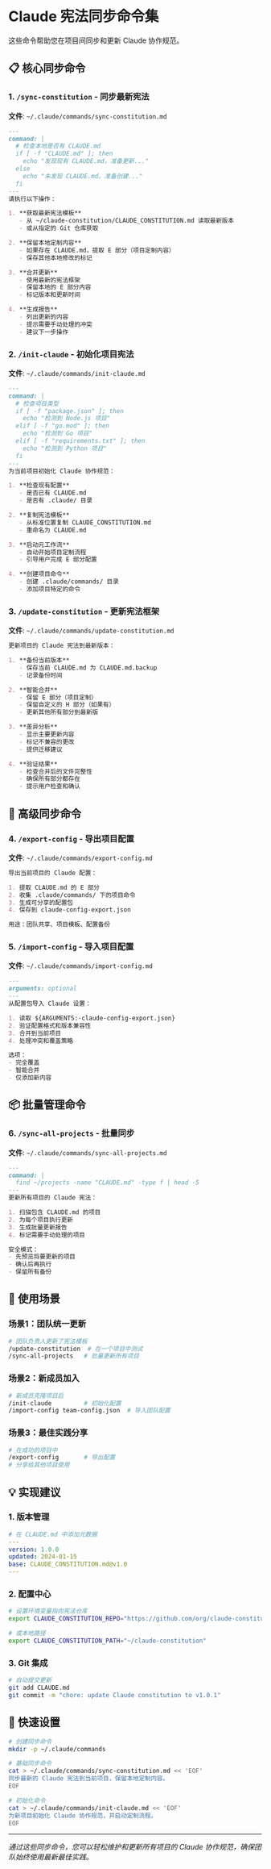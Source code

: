 # Claude 宪法同步命令集

这些命令帮助您在项目间同步和更新 Claude 协作规范。

## 📋 核心同步命令

### 1. `/sync-constitution` - 同步最新宪法
**文件**: `~/.claude/commands/sync-constitution.md`
```markdown
---
command: |
  # 检查本地是否有 CLAUDE.md
  if [ -f "CLAUDE.md" ]; then
    echo "发现现有 CLAUDE.md，准备更新..."
  else
    echo "未发现 CLAUDE.md，准备创建..."
  fi
---
请执行以下操作：

1. **获取最新宪法模板**
   - 从 ~/claude-constitution/CLAUDE_CONSTITUTION.md 读取最新版本
   - 或从指定的 Git 仓库获取

2. **保留本地定制内容**
   - 如果存在 CLAUDE.md，提取 E 部分（项目定制内容）
   - 保存其他本地修改的标记

3. **合并更新**
   - 使用最新的宪法框架
   - 保留本地的 E 部分内容
   - 标记版本和更新时间

4. **生成报告**
   - 列出更新的内容
   - 提示需要手动处理的冲突
   - 建议下一步操作
```

### 2. `/init-claude` - 初始化项目宪法
**文件**: `~/.claude/commands/init-claude.md`
```markdown
---
command: |
  # 检查项目类型
  if [ -f "package.json" ]; then
    echo "检测到 Node.js 项目"
  elif [ -f "go.mod" ]; then
    echo "检测到 Go 项目"
  elif [ -f "requirements.txt" ]; then
    echo "检测到 Python 项目"
  fi
---
为当前项目初始化 Claude 协作规范：

1. **检查现有配置**
   - 是否已有 CLAUDE.md
   - 是否有 .claude/ 目录

2. **复制宪法模板**
   - 从标准位置复制 CLAUDE_CONSTITUTION.md
   - 重命名为 CLAUDE.md

3. **启动元工作流**
   - 自动开始项目定制流程
   - 引导用户完成 E 部分配置

4. **创建项目命令**
   - 创建 .claude/commands/ 目录
   - 添加项目特定的命令
```

### 3. `/update-constitution` - 更新宪法框架
**文件**: `~/.claude/commands/update-constitution.md`
```markdown
更新项目的 Claude 宪法到最新版本：

1. **备份当前版本**
   - 保存当前 CLAUDE.md 为 CLAUDE.md.backup
   - 记录备份时间

2. **智能合并**
   - 保留 E 部分（项目定制）
   - 保留自定义的 H 部分（如果有）
   - 更新其他所有部分到最新版

3. **差异分析**
   - 显示主要更新内容
   - 标记不兼容的更改
   - 提供迁移建议

4. **验证结果**
   - 检查合并后的文件完整性
   - 确保所有部分都存在
   - 提示用户检查和确认
```

## 🔧 高级同步命令

### 4. `/export-config` - 导出项目配置
**文件**: `~/.claude/commands/export-config.md`
```markdown
导出当前项目的 Claude 配置：

1. 提取 CLAUDE.md 的 E 部分
2. 收集 .claude/commands/ 下的项目命令
3. 生成可分享的配置包
4. 保存到 claude-config-export.json

用途：团队共享、项目模板、配置备份
```

### 5. `/import-config` - 导入项目配置
**文件**: `~/.claude/commands/import-config.md`
```markdown
---
arguments: optional
---
从配置包导入 Claude 设置：

1. 读取 ${ARGUMENTS:-claude-config-export.json}
2. 验证配置格式和版本兼容性
3. 合并到当前项目
4. 处理冲突和覆盖策略

选项：
- 完全覆盖
- 智能合并
- 仅添加新内容
```

## 📦 批量管理命令

### 6. `/sync-all-projects` - 批量同步
**文件**: `~/.claude/commands/sync-all-projects.md`
```markdown
---
command: |
  find ~/projects -name "CLAUDE.md" -type f | head -5
---
更新所有项目的 Claude 宪法：

1. 扫描包含 CLAUDE.md 的项目
2. 为每个项目执行更新
3. 生成批量更新报告
4. 标记需要手动处理的项目

安全模式：
- 先预览将要更新的项目
- 确认后再执行
- 保留所有备份
```

## 🎯 使用场景

### 场景1：团队统一更新
```bash
# 团队负责人更新了宪法模板
/update-constitution  # 在一个项目中测试
/sync-all-projects   # 批量更新所有项目
```

### 场景2：新成员加入
```bash
# 新成员克隆项目后
/init-claude         # 初始化配置
/import-config team-config.json  # 导入团队配置
```

### 场景3：最佳实践分享
```bash
# 在成功的项目中
/export-config       # 导出配置
# 分享给其他项目使用
```

## 💡 实现建议

### 1. 版本管理
```yaml
# 在 CLAUDE.md 中添加元数据
---
version: 1.0.0
updated: 2024-01-15
base: CLAUDE_CONSTITUTION.md@v1.0
---
```

### 2. 配置中心
```bash
# 设置环境变量指向宪法仓库
export CLAUDE_CONSTITUTION_REPO="https://github.com/org/claude-constitution"

# 或本地路径
export CLAUDE_CONSTITUTION_PATH="~/claude-constitution"
```

### 3. Git 集成
```bash
# 自动提交更新
git add CLAUDE.md
git commit -m "chore: update Claude constitution to v1.0.1"
```

## 🚀 快速设置

```bash
# 创建同步命令
mkdir -p ~/.claude/commands

# 基础同步命令
cat > ~/.claude/commands/sync-constitution.md << 'EOF'
同步最新的 Claude 宪法到当前项目，保留本地定制内容。
EOF

# 初始化命令
cat > ~/.claude/commands/init-claude.md << 'EOF'
为新项目初始化 Claude 协作规范，并启动定制流程。
EOF
```

---

*通过这些同步命令，您可以轻松维护和更新所有项目的 Claude 协作规范，确保团队始终使用最新最佳实践。*